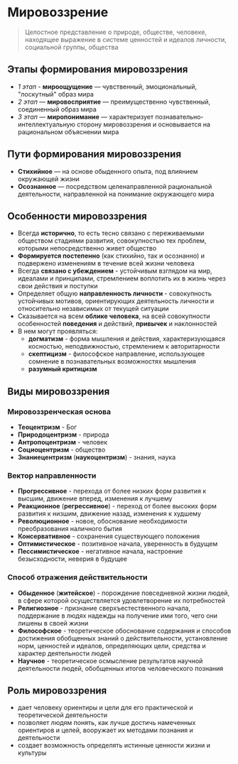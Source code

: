 # Мировоззрение
> Целостное представление о природе, обществе, человеке, находящее выражение в системе ценностей и идеалов личности, социальной группы, общества

## Этапы формирования мировоззрения
- *1 этап* - **мироощущение** — чувственный, эмоциональный, "лоскутный" образ мира
- *2 этап* — **мировосприятие** — преимущественно чувственный, соединенный образ мира
- *3 этап* — **миропонимание** — характеризует познавательно-интеллектуальную сторону мировоззрения и основывается на рациональном объяснении мира

## Пути формирования мировоззрения
- **Стихийное** — на основе обыденного опыта, под влиянием окружающей жизни
- **Осознанное** — посредством целенаправленной рациональной деятельности, направленной на понимание окружающего мира

## Особенности мировоззрения
- Всегда **исторично**, то есть тесно связано с переживаемыми обществом стадиями развития, совокупностью тех проблем, которыми непосредственно живет общество
- **Формируется постепенно** (как стихийно, так и осознанно) и подвержено изменениям в течение всей жизни человека
- Всегда **связано с убеждением** - устойчивым взглядом на мир, идеалами и принципами, стремлением воплотить их в жизнь через свои действия и поступки
- Определяет общую **направленность личности** - совокупность устойчивых мотивов, ориентирующих деятельность личности и относительно независимых от текущей ситуации
- Сказывается на всем **облике человека**, на всей совокупности особенностей **поведения** и действий, **привычек** и наклонностей
- В нем могут проявляться:
	- **догматизм** - форма мышления и действия, характеризующаяся косностью, неподвижностью, стремлением к авторитарности
	- **скептицизм** - философское направление, использующее сомнение в познавательных возможностях мышления
	- **разумный критицизм**

## Виды мировоззрения
### Мировоззренческая основа
- **Теоцентризм** - Бог
- **Природоцентризм** - природа
- **Антропоцентризм** - человек
- **Социоцентризм** - общество
- **Знаниецентризм** (**наукоцентризм**) - знания, наука
### Вектор направленности
- **Прогрессивное** - перехода от более низких форм развития к высшим, движение вперед, изменения к лучшему
- **Реакционное** (**регрессивное**) - переход от более высоких форм развития к низшим, движение назад, изменения к худшему
- **Революционное** - новое, обоснование необходимости преобразования наличного бытия
- **Консервативное** - сохранения существующего положения
- **Оптимистическое** - позитивное начала, уверенность в будущем
- **Пессимистическое** - негативное начала, настроение безысходности, неверия в будущее
### Способ отражения действительности
- **Обыденное** (**житейское**) - порождение повседневной жизни людей, в сфере которой осуществляется удовлетворение их потребностей
- **Религиозное** - признание сверхъестественного начала, поддержание в людях надежды на получение ими того, чего они лишены в своей жизни
- **Философское** - теоретическое обоснование содержания и способов достижения обобщенных знаний о действительности, установление норм, ценностей и идеалов, определяющих цели, средства и характер деятельности людей
- **Научное** - теоретическое осмысление результатов научной деятельности людей, обобщенных итогов человеческого познания

## Роль мировоззрения
- дает человеку ориентиры и цели для его практической и теоретической деятельности
- позволяет людям понять, как лучше достичь намеченных ориентиров и целей, вооружает их методами познания и деятельности
- создает возможность определять истинные ценности жизни и культуры

